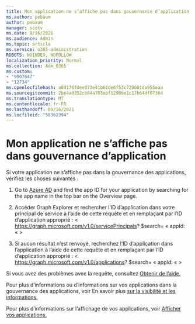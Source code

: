 ```yaml
---
title: Mon application ne s’affiche pas dans gouvernance d’application
ms.author: pebaum
author: pebaum
manager: scotv
ms.date: 8/16/2021
ms.audience: Admin
ms.topic: article
ms.service: o365-administration
ROBOTS: NOINDEX, NOFOLLOW
localization_priority: Normal
ms.collection: Adm_O365
ms.custom:
- "9007647"
- "12734"
ms.openlocfilehash: a8d176fdee073e41b61de6f53c728601da955aaa
ms.sourcegitcommit: 2be4a0352cb84a703ebf12966e1c17b64df07364
ms.translationtype: MT
ms.contentlocale: fr-FR
ms.lasthandoff: 08/16/2021
ms.locfileid: "58362394"
---
```

# <a name="my-app-isnt-showing-up-in-app-governance"></a>Mon application ne s’affiche pas dans gouvernance d’application

Si votre application ne s’affiche pas dans la gouvernance des applications, vérifiez les choses suivantes :

1. Go to [Azure AD](https://aad.portal.azure.com/) and find the app ID for your application by searching for the app name in the top bar on the Overview page.

1. Accéder Graph Explorer et rechercher l’ID d’application dans votre principal de service à l’aide de cette requête et en remplaçant par l’ID d’application approprié : <appId> < https://graph.microsoft.com/v1.0/servicePrincipals? $search= « appId: <appId> « >

1. Si aucun résultat n’est renvoyé, recherchez l’ID d’application dans l’application à l’aide de cette requête et en remplaçant par l’ID d’application approprié : <appId> < https://graph.microsoft.com/v1.0/applications? $search= « appId: <appId> « >

Si vous avez des problèmes avec la requête, consultez [Obtenir de l’aide.](https://docs.microsoft.com/microsoft-365/business-video/get-help-support) 

Pour plus d’informations ou d’informations sur vos applications dans la gouvernance des applications, voir En savoir plus [sur la visibilité et les informations.](https://docs.microsoft.com/microsoft-365/compliance/app-governance-visibility-insights-overview)

Pour plus d’informations sur l’affichage de vos applications, voir [Afficher vos applications.](https://docs.microsoft.com/microsoft-365/compliance/app-governance-visibility-insights-view-apps)
